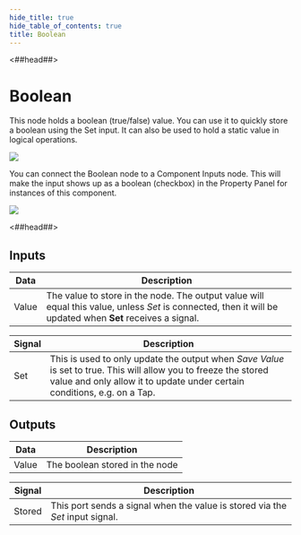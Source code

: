 ```yaml
---
hide_title: true
hide_table_of_contents: true
title: Boolean
---
```


<##head##>

# Boolean

This node holds a <span className="ndl-data">boolean</span> (true/false) value. You can use it to quickly store a <span className="ndl-data">boolean</span> using the <span className="ndl-signal">Set</span> input. It can also be used to hold a static value in logical operations.

<div className="ndl-image-with-background l">

![](/nodes/data/boolean/boolean-1.png)

</div>

You can connect the <span className="ndl-node">Boolean</span> node to a <span className="ndl-node">Component Inputs</span> node. This will make the input shows up as a <span className="ndl-data">boolean</span> (checkbox) in the Property Panel for instances of this component.

<div className="ndl-image-with-background l">

![](/nodes/data/boolean/boolean-2.png)

</div>

<##head##>

## Inputs

| Data                                    | Description                                                                                                                                                |
| --------------------------------------- | ---------------------------------------------------------------------------------------------------------------------------------------------------------- |
| <span className="ndl-data">Value</span> | The value to store in the node. The output value will equal this value, unless _Set_ is connected, then it will be updated when **Set** receives a signal. |

| Signal                                  | Description                                                                                                                                                                                  |
| --------------------------------------- | -------------------------------------------------------------------------------------------------------------------------------------------------------------------------------------------- |
| <span className="ndl-signal">Set</span> | This is used to only update the output when _Save Value_ is set to true. This will allow you to freeze the stored value and only allow it to update under certain conditions, e.g. on a Tap. |

## Outputs

| Data                                    | Description                    |
| --------------------------------------- | ------------------------------ |
| <span className="ndl-data">Value</span> | The boolean stored in the node |

| Signal                                     | Description                                                                   |
| ------------------------------------------ | ----------------------------------------------------------------------------- |
| <span className="ndl-signal">Stored</span> | This port sends a signal when the value is stored via the _Set_ input signal. |
